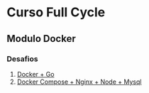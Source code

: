 # Curso Full Cycle

## Modulo Docker

### Desafios

1. [Docker + Go](./desafio-1)
2. [Docker Compose + Nginx + Node + Mysql](./desafio-2)